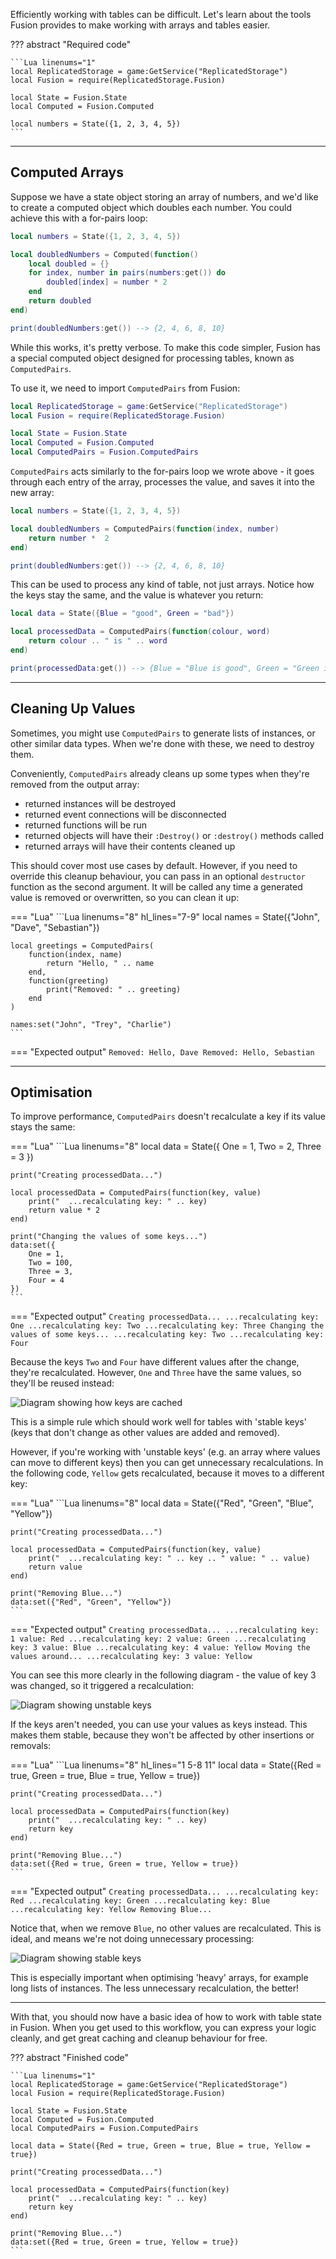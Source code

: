 Efficiently working with tables can be difficult. Let's learn about the tools
Fusion provides to make working with arrays and tables easier.

??? abstract "Required code"

	```Lua linenums="1"
	local ReplicatedStorage = game:GetService("ReplicatedStorage")
	local Fusion = require(ReplicatedStorage.Fusion)

	local State = Fusion.State
	local Computed = Fusion.Computed

	local numbers = State({1, 2, 3, 4, 5})
	```

-----

## Computed Arrays

Suppose we have a state object storing an array of numbers, and we'd like to
create a computed object which doubles each number. You could achieve this with
a for-pairs loop:

```Lua linenums="7" hl_lines="3-9"
local numbers = State({1, 2, 3, 4, 5})

local doubledNumbers = Computed(function()
	local doubled = {}
	for index, number in pairs(numbers:get()) do
		doubled[index] = number * 2
	end
	return doubled
end)

print(doubledNumbers:get()) --> {2, 4, 6, 8, 10}
```

While this works, it's pretty verbose. To make this code simpler, Fusion has a
special computed object designed for processing tables, known as `ComputedPairs`.

To use it, we need to import `ComputedPairs` from Fusion:

```Lua linenums="1" hl_lines="7"
local ReplicatedStorage = game:GetService("ReplicatedStorage")
local Fusion = require(ReplicatedStorage.Fusion)

local State = Fusion.State
local Computed = Fusion.Computed
local ComputedPairs = Fusion.ComputedPairs
```

`ComputedPairs` acts similarly to the for-pairs loop we wrote above - it goes
through each entry of the array, processes the value, and saves it into the
new array:

```Lua linenums="8" hl_lines="3-5"
local numbers = State({1, 2, 3, 4, 5})

local doubledNumbers = ComputedPairs(function(index, number)
	return number *  2
end)

print(doubledNumbers:get()) --> {2, 4, 6, 8, 10}
```

This can be used to process any kind of table, not just arrays. Notice how the
keys stay the same, and the value is whatever you return:

```Lua linenums="8"
local data = State({Blue = "good", Green = "bad"})

local processedData = ComputedPairs(function(colour, word)
	return colour .. " is " .. word
end)

print(processedData:get()) --> {Blue = "Blue is good", Green = "Green is bad"}
```

-----

## Cleaning Up Values

Sometimes, you might use `ComputedPairs` to generate lists of instances, or
other similar data types. When we're done with these, we need to destroy them.

Conveniently, `ComputedPairs` already cleans up some types when they're removed
from the output array:

- returned instances will be destroyed
- returned event connections will be disconnected
- returned functions will be run
- returned objects will have their `:Destroy()` or `:destroy()` methods called
- returned arrays will have their contents cleaned up

This should cover most use cases by default. However, if you need to override
this cleanup behaviour, you can pass in an optional `destructor` function as
the second argument. It will be called any time a generated value is removed or
overwritten, so you can clean it up:

=== "Lua"
	```Lua linenums="8" hl_lines="7-9"
	local names = State({"John", "Dave", "Sebastian"})

	local greetings = ComputedPairs(
		function(index, name)
			return "Hello, " .. name
		end,
		function(greeting)
			print("Removed: " .. greeting)
		end
	)

	names:set("John", "Trey", "Charlie")
	```
=== "Expected output"
	```
	Removed: Hello, Dave
	Removed: Hello, Sebastian
	```

-----

## Optimisation

To improve performance, `ComputedPairs` doesn't recalculate a key if its value
stays the same:

=== "Lua"
	```Lua linenums="8"
	local data = State({
		One = 1,
		Two = 2,
		Three = 3
	})

	print("Creating processedData...")

	local processedData = ComputedPairs(function(key, value)
		print("  ...recalculating key: " .. key)
		return value * 2
	end)

	print("Changing the values of some keys...")
	data:set({
		One = 1,
		Two = 100,
		Three = 3,
		Four = 4
	})
	```
=== "Expected output"
	```
	Creating processedData...
	  ...recalculating key: One
	  ...recalculating key: Two
	  ...recalculating key: Three
	Changing the values of some keys...
	  ...recalculating key: Two
	  ...recalculating key: Four
	```

Because the keys `Two` and `Four` have different values after the change,
they're recalculated. However, `One` and `Three` have the same values, so
they'll be reused instead:

![Diagram showing how keys are cached](OptimisedKeyValues.png)

This is a simple rule which should work well for tables with 'stable keys' (keys
that don't change as other values are added and removed).

However, if you're working with 'unstable keys' (e.g. an array where values can
move to different keys) then you can get unnecessary recalculations. In the
following code, `Yellow` gets recalculated, because it moves to a different key:

=== "Lua"
	```Lua linenums="8"
	local data = State({"Red", "Green", "Blue", "Yellow"})

	print("Creating processedData...")

	local processedData = ComputedPairs(function(key, value)
		print("  ...recalculating key: " .. key .. " value: " .. value)
		return value
	end)

	print("Removing Blue...")
	data:set({"Red", "Green", "Yellow"})
	```
=== "Expected output"
	```
	Creating processedData...
	  ...recalculating key: 1 value: Red
	  ...recalculating key: 2 value: Green
	  ...recalculating key: 3 value: Blue
	  ...recalculating key: 4 value: Yellow
	Moving the values around...
	  ...recalculating key: 3 value: Yellow
	```

You can see this more clearly in the following diagram - the value of key 3 was
changed, so it triggered a recalculation:

![Diagram showing unstable keys](UnstableKeys.png)

If the keys aren't needed, you can use your values as keys instead. This makes
them stable, because they won't be affected by other insertions or removals:

=== "Lua"
	```Lua linenums="8" hl_lines="1 5-8 11"
	local data = State({Red = true, Green = true, Blue = true, Yellow = true})

	print("Creating processedData...")

	local processedData = ComputedPairs(function(key)
		print("  ...recalculating key: " .. key)
		return key
	end)

	print("Removing Blue...")
	data:set({Red = true, Green = true, Yellow = true})
	```
=== "Expected output"
	```
	Creating processedData...
	  ...recalculating key: Red
	  ...recalculating key: Green
	  ...recalculating key: Blue
	  ...recalculating key: Yellow
	Removing Blue...
	```

Notice that, when we remove `Blue`, no other values are recalculated. This is
ideal, and means we're not doing unnecessary processing:

![Diagram showing stable keys](StableKeys.png)

This is especially important when optimising 'heavy' arrays, for example long
lists of instances. The less unnecessary recalculation, the better!

-----

With that, you should now have a basic idea of how to work with table state in
Fusion. When you get used to this workflow, you can express your logic cleanly,
and get great caching and cleanup behaviour for free.

??? abstract "Finished code"

	```Lua linenums="1"
	local ReplicatedStorage = game:GetService("ReplicatedStorage")
	local Fusion = require(ReplicatedStorage.Fusion)

	local State = Fusion.State
	local Computed = Fusion.Computed
	local ComputedPairs = Fusion.ComputedPairs

	local data = State({Red = true, Green = true, Blue = true, Yellow = true})

	print("Creating processedData...")

	local processedData = ComputedPairs(function(key)
		print("  ...recalculating key: " .. key)
		return key
	end)

	print("Removing Blue...")
	data:set({Red = true, Green = true, Yellow = true})
	```